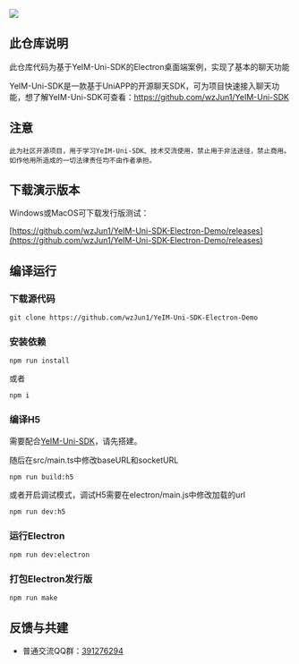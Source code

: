 
![](https://s2.loli.net/2023/03/08/Mp6stlRvqrm2WSO.png)

## 此仓库说明

此仓库代码为基于YeIM-Uni-SDK的Electron桌面端案例，实现了基本的聊天功能

YeIM-Uni-SDK是一款基于UniAPP的开源聊天SDK，可为项目快速接入聊天功能，想了解YeIM-Uni-SDK可查看：https://github.com/wzJun1/YeIM-Uni-SDK

## 注意

`此为社区开源项目，用于学习YeIM-Uni-SDK、技术交流使用，禁止用于非法途径，禁止商用。如作他用所造成的一切法律责任均不由作者承担。` 

 

## 下载演示版本

Windows或MacOS可下载发行版测试：

[https://github.com/wzJun1/YeIM-Uni-SDK-Electron-Demo/releases](https://github.com/wzJun1/YeIM-Uni-SDK-Electron-Demo/releases)


## 编译运行

### 下载源代码

```shell
git clone https://github.com/wzJun1/YeIM-Uni-SDK-Electron-Demo
```

### 安装依赖

```shell
npm run install
```

或者

```shell
npm i
```

### 编译H5

需要配合[YeIM-Uni-SDK](https://github.com/wzJun1/YeIM-Uni-SDK "YeIM-Uni-SDK")，请先搭建。

随后在src/main.ts中修改baseURL和socketURL

```shell
npm run build:h5
```

或者开启调试模式，调试H5需要在electron/main.js中修改加载的url

```shell
npm run dev:h5
```

### 运行Electron

```shell
npm run dev:electron
```

### 打包Electron发行版

```shell
npm run make
```
 

## 反馈与共建

- 普通交流QQ群：[391276294](https://qm.qq.com/cgi-bin/qm/qr?k=hEQnVRj3c1B0gDpD2QJrD7UIfWMzCUuM&jump_from=webapi&authKey=kbrD7NHXGIPaiVb2puw+vJeRCIQSXVhIci7eFvFLBH/UjGt+hrdOk4upK731S+1+)

